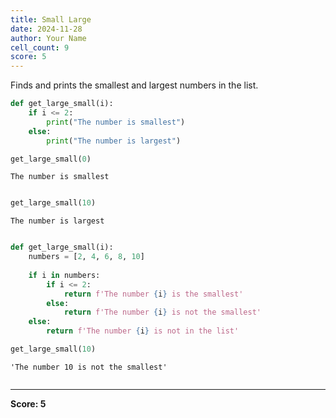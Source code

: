 ```yaml
---
title: Small Large
date: 2024-11-28
author: Your Name
cell_count: 9
score: 5
---
```


Finds and prints the smallest and largest numbers in the list.


```python
def get_large_small(i):
    if i <= 2:
        print("The number is smallest")
    else:
        print("The number is largest")
```


```python
get_large_small(0)
```

    The number is smallest



```python

```


```python
get_large_small(10)
```

    The number is largest



```python

```


```python
def get_large_small(i):
    numbers = [2, 4, 6, 8, 10]
    
    if i in numbers:
        if i <= 2:
            return f'The number {i} is the smallest'
        else:
            return f'The number {i} is not the smallest'
    else:
        return f'The number {i} is not in the list'

```


```python
get_large_small(10)
```




    'The number 10 is not the smallest'




```python

```


---
**Score: 5**
